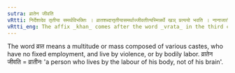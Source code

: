 ```yaml
---
sutra: व्रातेन जीवति
vRtti: निर्देशादेव तृतीया समर्थविभक्तिः । व्रातशब्दात्तृतीयासमर्थाज्जीवतीत्यस्मिन्नर्थे खञ् प्रत्ययो भवति । नानाजातीया अनियतवृत्तय उत्सेधजीविनः संघा व्राताः ॥
vRtti_eng: The affix _khan_ comes after the word _vrata_ in the third case in construction, the sense being "who leads this life, or who lives by this".
---
```

The word व्रात means a multitude or mass composed of various castes, who have no fixed employment, and live by violence, or by bodily labor. व्रातेन जीवति = व्रातीनः 'a person who lives by the labour of his body, not of his brain'.
